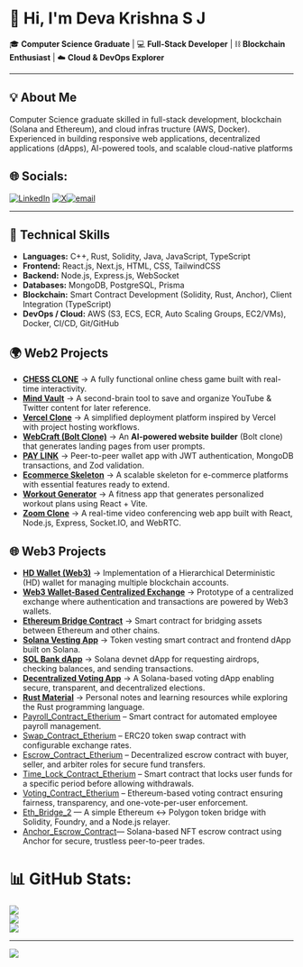 # 👋 Hi, I'm Deva Krishna S J  

🎓 **Computer Science Graduate** | 💻 **Full-Stack Developer** | ⛓️ **Blockchain Enthusiast** | ☁️ **Cloud & DevOps Explorer**

---

## 💡 About Me  

Computer Science graduate skilled in full-stack development, blockchain (Solana and Ethereum), and cloud infras
tructure (AWS, Docker). Experienced in building responsive web applications, decentralized applications (dApps),
 AI-powered tools, and scalable cloud-native platforms


## 🌐 Socials:
[![LinkedIn](https://img.shields.io/badge/LinkedIn-%230077B5.svg?logo=linkedin&logoColor=white)](https://linkedin.com/in/https://www.linkedin.com/in/deva-krishna-s-j-5a2508277/) [![X](https://img.shields.io/badge/X-black.svg?logo=X&logoColor=white)](https://x.com/https://x.com/SDeva31156)[![email](https://img.shields.io/badge/Email-D14836?logo=gmail&logoColor=white)](mailto:devakrishnasj@gmail.com) 

---

## 🔧 Technical Skills  

- **Languages:** C++, Rust, Solidity, Java, JavaScript, TypeScript  
- **Frontend:** React.js, Next.js, HTML, CSS, TailwindCSS  
- **Backend:** Node.js, Express.js, WebSocket  
- **Databases:** MongoDB, PostgreSQL, Prisma  
- **Blockchain:** Smart Contract Development (Solidity, Rust, Anchor), Client Integration (TypeScript)  
- **DevOps / Cloud:** AWS (S3, ECS, ECR, Auto Scaling Groups, EC2/VMs), Docker, CI/CD, Git/GitHub

## 🌍 Web2 Projects  

- [**CHESS CLONE**](https://github.com/Deva-2002/CHESS-CLONE) → A fully functional online chess game built with real-time interactivity.  
- [**Mind Vault**](https://github.com/Deva-2002/Mind-Vault) → A second-brain tool to save and organize YouTube & Twitter content for later reference.  
- [**Vercel Clone**](https://github.com/Deva-2002/VERCEL-CLONE) → A simplified deployment platform inspired by Vercel with project hosting workflows.  
- [**WebCraft (Bolt Clone)**](https://github.com/Deva-2002/WebCraft_Website_Builder) → An **AI-powered website builder** (Bolt clone) that generates landing pages from user prompts.  
- [**PAY LINK**](https://github.com/Deva-2002/PAY-LINK) → Peer-to-peer wallet app with JWT authentication, MongoDB transactions, and Zod validation.  
- [**Ecommerce Skeleton**](https://github.com/Deva-2002/Ecommerce-skeleton) → A scalable skeleton for e-commerce platforms with essential features ready to extend.  
- [**Workout Generator**](https://github.com/Deva-2002/WORKOUT-GENERATOR-HTML-CSS-JS-REACT-VITE) → A fitness app that generates personalized workout plans using React + Vite.
- [**Zoom Clone**](https://github.com/Deva-2002/zoomclone) → A real-time video conferencing web app built with React, Node.js, Express, Socket.IO, and WebRTC.  



## 🌐 Web3 Projects  

- [**HD Wallet (Web3)**](https://github.com/Deva-2002/hd-wallet-web3) → Implementation of a Hierarchical Deterministic (HD) wallet for managing multiple blockchain accounts.  
- [**Web3 Wallet-Based Centralized Exchange**](https://github.com/Deva-2002/Web3-wallet-based-Centralized-Exchange) → Prototype of a centralized exchange where authentication and transactions are powered by Web3 wallets.  
- [**Ethereum Bridge Contract**](https://github.com/Deva-2002/Eth-Bridge-Contract) → Smart contract for bridging assets between Ethereum and other chains.  
- [**Solana Vesting App**](https://github.com/Deva-2002/vesting_app_solana) → Token vesting smart contract and frontend dApp built on Solana.  
- [**SOL Bank dApp**](https://github.com/Deva-2002/SOL_BANK-Dapp) → Solana devnet dApp for requesting airdrops, checking balances, and sending transactions.
-  [**Decentralized Voting App**](https://github.com/Deva-2002/decentralized-voting-app) → A Solana-based voting dApp enabling secure, transparent, and decentralized elections.  
- [**Rust Material**](https://github.com/Deva-2002/rust-material) → Personal notes and learning resources while exploring the Rust programming language.
- [Payroll_Contract_Etherium](https://github.com/Deva-2002/Payroll_Contact_Etherium) – Smart contract for automated employee payroll management.  
- [Swap_Contract_Etherium](https://github.com/Deva-2002/Swap_Contract_Etherium) – ERC20 token swap contract with configurable exchange rates.
- [Escrow_Contract_Etherium](https://github.com/Deva-2002/Escrow_Contract_Etherium) – Decentralized escrow contract with buyer, seller, and arbiter roles for secure fund transfers.  
- [Time_Lock_Contract_Etherium](https://github.com/Deva-2002/Time_Lock_Contract_Etherium) – Smart contract that locks user funds for a specific period before allowing withdrawals.  
- [Voting_Contract_Etherium](https://github.com/Deva-2002/Voting_Contract_Etherium) – Ethereum-based voting contract ensuring fairness, transparency, and one-vote-per-user enforcement.  
- [Eth_Bridge_2](https://github.com/Deva-2002/Eth_Bridge_2) — A simple Ethereum ↔ Polygon token bridge with Solidity, Foundry, and a Node.js relayer.
- [Anchor_Escrow_Contract](https://github.com/Deva-2002/Anchor_Escrow_Contract)— Solana-based NFT escrow contract using Anchor for secure, trustless peer-to-peer trades.

  
# 📊 GitHub Stats:
![](https://github-readme-stats.vercel.app/api?username=Deva-2002&theme=dark&hide_border=false&include_all_commits=true&count_private=false)<br/>
![](https://nirzak-streak-stats.vercel.app/?user=Deva-2002&theme=dark&hide_border=false)<br/>
![](https://github-readme-stats.vercel.app/api/top-langs/?username=Deva-2002&theme=dark&hide_border=false&include_all_commits=true&count_private=false&layout=compact)


---
[![](https://visitcount.itsvg.in/api?id=Deva-2002&icon=0&color=0)](https://visitcount.itsvg.in)

<!-- Proudly created with GPRM ( https://gprm.itsvg.in ) -->
